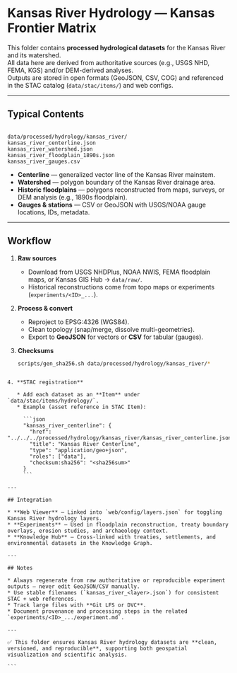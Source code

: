 # Kansas River Hydrology — Kansas Frontier Matrix

This folder contains **processed hydrological datasets** for the Kansas River and its watershed.  
All data here are derived from authoritative sources (e.g., USGS NHD, FEMA, KGS) and/or DEM-derived analyses.  
Outputs are stored in open formats (GeoJSON, CSV, COG) and referenced in the STAC catalog (`data/stac/items/`) and web configs.

---

## Typical Contents

```

data/processed/hydrology/kansas_river/
kansas_river_centerline.json
kansas_river_watershed.json
kansas_river_floodplain_1890s.json
kansas_river_gauges.csv

````

- **Centerline** — generalized vector line of the Kansas River mainstem.  
- **Watershed** — polygon boundary of the Kansas River drainage area.  
- **Historic floodplains** — polygons reconstructed from maps, surveys, or DEM analysis (e.g., 1890s floodplain).  
- **Gauges & stations** — CSV or GeoJSON with USGS/NOAA gauge locations, IDs, metadata.  

---

## Workflow

1. **Raw sources**  
   - Download from USGS NHDPlus, NOAA NWIS, FEMA floodplain maps, or Kansas GIS Hub → `data/raw/`.  
   - Historical reconstructions come from topo maps or experiments (`experiments/<ID>_...`).

2. **Process & convert**  
   - Reproject to EPSG:4326 (WGS84).  
   - Clean topology (snap/merge, dissolve multi-geometries).  
   - Export to **GeoJSON** for vectors or **CSV** for tabular (gauges).

3. **Checksums**  
   ```bash
   scripts/gen_sha256.sh data/processed/hydrology/kansas_river/*
````

4. **STAC registration**

   * Add each dataset as an **Item** under `data/stac/items/hydrology/`.
   * Example (asset reference in STAC Item):

     ```json
     "kansas_river_centerline": {
       "href": "../../../processed/hydrology/kansas_river/kansas_river_centerline.json",
       "title": "Kansas River Centerline",
       "type": "application/geo+json",
       "roles": ["data"],
       "checksum:sha256": "<sha256sum>"
     }
     ```

---

## Integration

* **Web Viewer** — Linked into `web/config/layers.json` for toggling Kansas River hydrology layers.
* **Experiments** — Used in floodplain reconstruction, treaty boundary overlays, erosion studies, and archaeology context.
* **Knowledge Hub** — Cross-linked with treaties, settlements, and environmental datasets in the Knowledge Graph.

---

## Notes

* Always regenerate from raw authoritative or reproducible experiment outputs — never edit GeoJSON/CSV manually.
* Use stable filenames (`kansas_river_<layer>.json`) for consistent STAC + web references.
* Track large files with **Git LFS or DVC**.
* Document provenance and processing steps in the related `experiments/<ID>_.../experiment.md`.

---

✅ This folder ensures Kansas River hydrology datasets are **clean, versioned, and reproducible**, supporting both geospatial visualization and scientific analysis.

```
